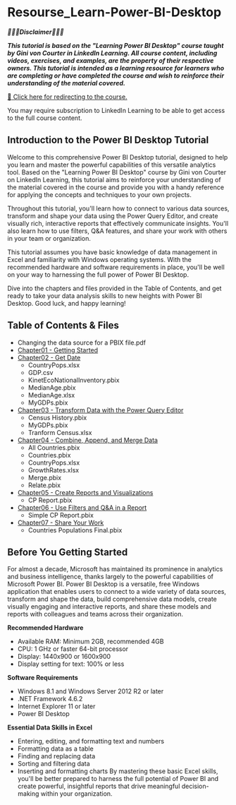 # Resourse_Learn-Power-BI-Desktop

***:rotating_light::rotating_light::rotating_light:Disclaimer:rotating_light::rotating_light::rotating_light:***

***This tutorial is based on the "Learning Power BI Desktop" course taught by Gini von Courter in LinkedIn Learning. All course content, including videos, exercises, and examples, are the property of their respective owners. This tutorial is intended as a learning resource for learners who are completing or have completed the course and wish to reinforce their understanding of the material covered.***

[:link: Click here for redirecting to the course.](https://www.linkedin.com/learning/learning-power-bi-desktop-16568640/model-and-visualize-your-data-with-power-bi-desktop?autoplay=true&resume=false&u=74654250) 

You may require subscription to LinkedIn Learning to be able to get access to the full course content.

## Introduction to the Power BI Desktop Tutorial

Welcome to this comprehensive Power BI Desktop tutorial, designed to help you learn and master the powerful capabilities of this versatile analytics tool. Based on the "Learning Power BI Desktop" course by Gini von Courter on LinkedIn Learning, this tutorial aims to reinforce your understanding of the material covered in the course and provide you with a handy reference for applying the concepts and techniques to your own projects.

Throughout this tutorial, you'll learn how to connect to various data sources, transform and shape your data using the Power Query Editor, and create visually rich, interactive reports that effectively communicate insights. You'll also learn how to use filters, Q&A features, and share your work with others in your team or organization.

This tutorial assumes you have basic knowledge of data management in Excel and familiarity with Windows operating systems. With the recommended hardware and software requirements in place, you'll be well on your way to harnessing the full power of Power BI Desktop.

Dive into the chapters and files provided in the Table of Contents, and get ready to take your data analysis skills to new heights with Power BI Desktop. Good luck, and happy learning!

## Table of Contents & Files
- Changing the data source for a PBIX file.pdf
- [Chapter01 - Getting Started](https://github.com/HuaijiGao/Resourse_Power-BI-Desktop/tree/main/Chapter01)
- [Chapter02 - Get Date](https://github.com/HuaijiGao/Resourse_Power-BI-Desktop/tree/main/Chapter02)
  - CountryPops.xlsx
  - GDP.csv
  - KinetEcoNationalInventory.pbix
  - MedianAge.pbix
  - MedianAge.xlsx
  - MyGDPs.pbix
- [Chapter03 - Transform Data with the Power Query Editor](https://github.com/HuaijiGao/Resourse_Power-BI-Desktop/tree/main/Chapter03)
  - Census History.pbix
  - MyGDPs.pbix
  - Tranform Census.xlsx
- [Chapter04 - Combine, Append, and Merge Data](https://github.com/HuaijiGao/Resourse_Power-BI-Desktop/tree/main/Chapter04)
  - All Countries.pbix
  - Countries.pbix
  - CountryPops.xlsx
  - GrowthRates.xlsx
  - Merge.pbix
  - Relate.pbix
- [Chapter05 - Create Reports and Visualizations](https://github.com/HuaijiGao/Resourse_Power-BI-Desktop/tree/main/Chapter05)
  - CP Report.pbix
- [Chapter06 - Use Filters and Q&A in a Report](https://github.com/HuaijiGao/Resourse_Power-BI-Desktop/tree/main/Chapter06)
  - Simple CP Report.pbix 
- [Chapter07 - Share Your Work](https://github.com/HuaijiGao/Resourse_Power-BI-Desktop/tree/main/Chapter07)
  - Countries Populations Final.pbix

## Before You Getting Started

For almost a decade, Microsoft has maintained its prominence in analytics and business intelligence, thanks largely to the powerful capabilities of Microsoft Power BI. Power BI Desktop is a versatile, free Windows application that enables users to connect to a wide variety of data sources, transform and shape the data, build comprehensive data models, create visually engaging and interactive reports, and share these models and reports with colleagues and teams across their organization.

**Recommended Hardware**
- Available RAM: Minimum 2GB, recommended 4GB
- CPU: 1 GHz or faster 64-bit processor
- Display: 1440x900 or 1600x900
- Display setting for text: 100% or less

**Software Requirements**
- Windows 8.1 and Windows Server 2012 R2 or later
- .NET Framework 4.6.2
- Internet Explorer 11 or later
- Power BI Desktop

**Essential Data Skills in Excel**
- Entering, editing, and formatting text and numbers
- Formatting data as a table
- Finding and replacing data
- Sorting and filtering data
- Inserting and formatting charts
By mastering these basic Excel skills, you'll be better prepared to harness the full potential of Power BI and create powerful, insightful reports that drive meaningful decision-making within your organization.
